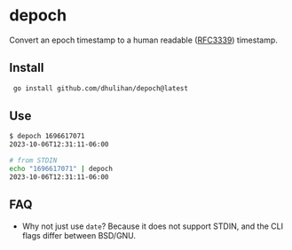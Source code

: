 # depoch

Convert an epoch timestamp to a human readable ([RFC3339](https://ijmacd.github.io/rfc3339-iso8601/)) timestamp.

## Install

```sh
 go install github.com/dhulihan/depoch@latest
```

## Use

```sh
$ depoch 1696617071
2023-10-06T12:31:11-06:00

# from STDIN
echo "1696617071" | depoch
2023-10-06T12:31:11-06:00
```

## FAQ

* Why not just use `date`? Because it does not support STDIN, and the CLI flags differ between BSD/GNU.
